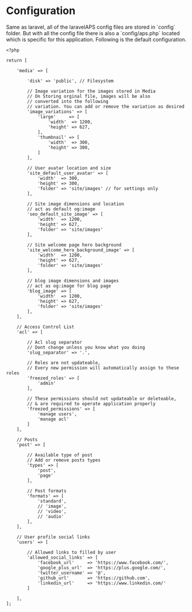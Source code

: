<h1 class="fsz-xl tt-u ls-16">Configuration</h1>
Same as laravel, all of the laravelAPS config files are stored in `config` folder. But with all the config file there is also a `config/aps.php` located which is specific for this application. Following is the default configuration.
    
    <?php
    
    return [
    
        'media' => [
    
            'disk' => 'public', // Filesystem
    
            // Image variation for the images stored in Media
            // On Storing orginal file, images will be also
            // converted into the following
            // variation. You can add or remove the variation as desired
            'image_variations' => [
                'large'     => [
                    'width'  => 1200,
                    'height' => 627,
                ],
                'thumbnail' => [
                    'width'  => 300,
                    'height' => 300,
                ]
            ],
    
            // User avatar location and size
            'site_default_user_avatar' => [
                'width'  => 300,
                'height' => 300,
                'folder' => 'site/images' // for settings only
            ],
    
            // Site image dimensions and location
            // act as default og:image
            'seo_default_site_image' => [
                'width'  => 1200,
                'height' => 627,
                'folder' => 'site/images'
            ],
    
            // Site welcome page hero background
            'site_welcome_hero_background_image' => [
                'width'  => 1200,
                'height' => 627,
                'folder' => 'site/images'
            ],
    
            // blog image dimensions and images
            // act as og:image for blog page
            'blog_image' => [
                'width'  => 1200,
                'height' => 627,
                'folder' => 'site/images'
            ],
        ],
    
        // Access Control List
        'acl' => [
    
            // Acl slug separator
            // Dont change unless you know what you doing
            'slug_separator' => '.',
    
            // Roles are not updateable,
            // Every new permission will automatically assign to these roles
            'freezed_roles' => [
                'admin'
            ],
    
            // These permissions should not updateable or deleteable,
            // & are required to operate application properly
            'freezed_permissions' => [
                'manage users',
                'manage acl'
            ]
        ],
    
        // Posts
        'post' => [
    
            // Available type of post
            // Add or remove posts types
            'types' => [
                'post',
                'page'
            ],
    
            // Post formats
            'formats' => [
                'standard',
                // 'image',
                // 'video',
                // 'audio'
            ],
        ],
    
        // User profile social links
        'users' => [
    
            // Allowed links to filled by user
            'allowed_social_links' => [
                'facebook_url'     => 'https://www.facebook.com/',
                'google_plus_url'  => 'https://plus.google.com/',
                'twitter_username' => '@',
                'github_url'       => 'https://github.com',
                'linkedin_url'     => 'https://www.linkedin.com/'
            ]
    
        ],
    ];
    
    

